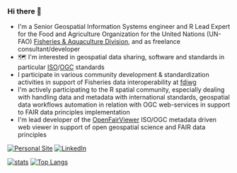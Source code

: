 ### Hi there 👋

- I'm a Senior Geospatial Information Systems engineer and R Lead Expert for the Food and Agriculture Organization for the United Nations (UN-FAO) [Fisheries & Aquaculture Division](https://www.fao.org/fishery/en), and as freelance consultant/developer
- 🗺️ I'm interested in geospatial data sharing, software and standards in particular [ISO](https://committee.iso.org/home/tc211)/[OGC](https://ogc.org) standards
- I participate in various community development & standardization activities in support of Fisheries data interoperability at [fdiwg](https://github.com/fdiwg)
- I'm actively participating to the R spatial community, especially dealing with handling data and metadata with international standards, geospatial data workflows automation in relation with OGC web-services in support to FAIR data principles implementation
- I'm lead developer of the [OpenFairViewer](https://github.com/eblondel/OpenFairViewer) ISO/OGC metadata driven web viewer in support of open geospatial science and FAIR data principles

[![Personal Site](https://img.shields.io/badge/Personal%20Site-grey?logo=github&style=flat-square&link=https://eblondel.github.io)](https://eblondel.github.io)
[![LinkedIn](https://img.shields.io/badge/LinkedIn-0077B5?logo=linkedin&logoColor=white&style=flat-square&link=https://www.linkedin.com/in/emmanuelblondel1)](https://www.linkedin.com/in/emmanuelblondel1)

[![stats](https://github-readme-stats.vercel.app/api?username=eblondel&theme=vue&show_icons=true&hide_border=true)](https://github.com/eblondel)
[![Top Langs](https://github-readme-stats.vercel.app/api/top-langs/?username=eblondel&exclude_repo=cem_clipnet&layout=compact&theme=vue)](https://github.com/anuraghazra/github-readme-stats)
